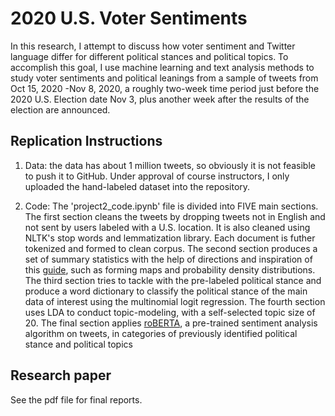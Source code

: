 # 2020 U.S. Voter Sentiments
 In this research, I attempt to discuss how voter sentiment and Twitter language differ for different political stances and political topics. To accomplish this goal, I use machine learning and text analysis methods to study voter sentiments and political leanings from a sample of tweets from Oct 15, 2020 -Nov 8, 2020, a roughly two-week time period just before the 2020 U.S. Election date Nov 3, plus another week after the results of the election are announced.

 ## Replication Instructions

1. Data: the data has about 1 million tweets, so obviously it is not feasible to push it to GitHub. Under approval of course instructors, I only uploaded the hand-labeled dataset into the repository.

2. Code: The 'project2_code.ipynb' file is divided into FIVE main sections. 
The first section cleans the tweets by dropping tweets not in English and not sent by users labeled with a U.S. location. It is also cleaned using NLTK's stop words and lemmatization library. Each document is futher tokenized and formed to clean corpus.
The second section produces a set of summary statistics with the help of directions and inspiration of this [guide](https://www.kaggle.com/code/mishki/twitter-sentiment-analysis-using-nlp-techniques#notebook-container), such as forming maps and probability density distributions.
The third section tries to tackle with the pre-labeled political stance and produce a word dictionary to classify the political stance of the main data of interest using the multinomial logit regression.
The fourth section uses LDA to conduct topic-modeling, with a self-selected topic size of 20.
The final section applies [roBERTA](https://github.com/cardiffnlp/tweeteval), a pre-trained sentiment analysis algorithm on tweets, in categories of previously identified political stance and political topics

## Research paper
See the pdf file for final reports.
